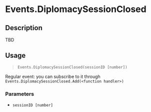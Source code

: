 # Events.DiplomacySessionClosed
## Description
TBD

## Usage
> `Events.DiplomacySessionClosed(sessionID [number])`

Regular event: you can subscribe to it through `Events.DiplomacySessionClosed.Add(<function handler>)`

### Parameters
- `sessionID [number]`